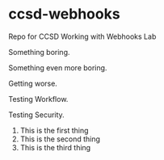 # ccsd-webhooks

Repo for CCSD Working with Webhooks Lab

Something boring.

Something even more boring. 

Getting worse.

Testing Workflow. 

Testing Security.

1. This is the first thing
1. This is the second thing
1. This is the third thing

